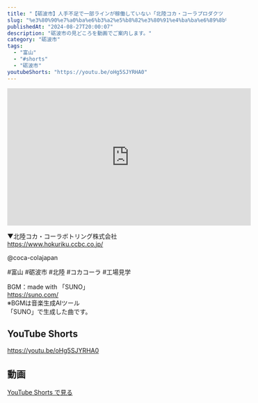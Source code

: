 ```yaml
---
title: "【砺波市】人手不足で一部ラインが稼働していない「北陸コカ・コーラプロダクツ（株）砺波工場」の工場見学が楽しかった #shorts"
slug: "%e3%80%90%e7%a0%ba%e6%b3%a2%e5%b8%82%e3%80%91%e4%ba%ba%e6%89%8b%e4%b8%8d%e8%b6%b3%e3%81%a7%e4%b8%80%e9%83%a8%e3%83%a9%e3%82%a4%e3%83%b3%e3%81%8c%e7%a8%bc%e5%83%8d%e3%81%97%e3%81%a6%e3%81%84%e3%81%aa"
publishedAt: "2024-08-27T20:00:07"
description: "砺波市の見どころを動画でご案内します。"
category: "砺波市"
tags: 
  - "富山"
  - "#shorts"
  - "砺波市"
youtubeShorts: "https://youtu.be/oHg5SJYRHA0"
---
```


<iframe width="560" height="315" src="https://www.youtube.com/embed/6g--I0Ae0qI" frameborder="0" allowfullscreen></iframe>

▼北陸コカ・コーラボトリング株式会社<br />
https://www.hokuriku.ccbc.co.jp/

​@coca-colajapan

#富山 #砺波市 #北陸 #コカコーラ #工場見学

BGM：made with 「SUNO」<br />
https://suno.com/<br />
※BGMは音楽生成AIツール<br />
「SUNO」で生成した曲です。

## YouTube Shorts

https://youtu.be/oHg5SJYRHA0

## 動画

[YouTube Shorts で見る](https://youtu.be/oHg5SJYRHA0)

